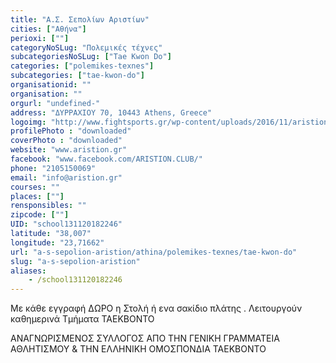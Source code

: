 ```yaml
---
title: "Α.Σ. Σεπολίων Αριστίων"
cities: ["Αθήνα"]
perioxi: [""]
categoryNoSLug: "Πολεμικές τέχνες"
subcategoriesNoSLug: ["Tae Kwon Do"]
categories: ["polemikes-texnes"]
subcategories: ["tae-kwon-do"]
organisationid: ""
organisation: ""
orgurl: "undefined-"
address: "ΔΥΡΡΑΧΙΟΥ 70, 10443 Athens, Greece"
logoimg: "http://www.fightsports.gr/wp-content/uploads/2016/11/aristion-logo.jpg"
profilePhoto : "downloaded"
coverPhoto : "downloaded"
website: "www.aristion.gr"
facebook: "www.facebook.com/ARISTION.CLUB/"
phone: "2105150069"
email: "info@aristion.gr"
courses: ""
places: [""]
rensponsibles: ""
zipcode: [""]
UID: "school131120182246"
latitude: "38,007"
longitude: "23,71662"
url: "a-s-sepolion-aristion/athina/polemikes-texnes/tae-kwon-do"
slug: "a-s-sepolion-aristion"
aliases:
    - /school131120182246
---
```



Με κάθε εγγραφή ΔΩΡΟ η Στολή ή ενα σακίδιο πλάτης . Λειτουργούν καθημερινά Τμήματα TAEΚΒΟΝΤΟ

ΑΝΑΓΝΩΡΙΣΜΕΝΟΣ ΣΥΛΛΟΓΟΣ ΑΠΟ ΤΗΝ ΓΕΝΙΚΗ ΓΡΑΜΜΑΤΕΙΑ ΑΘΛΗΤΙΣΜΟΥ &amp; ΤΗΝ ΕΛΛΗΝΙΚΗ ΟΜΟΣΠΟΝΔΙΑ ΤΑΕΚΒΟΝΤΟ